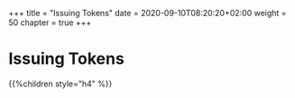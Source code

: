 +++
title = "Issuing Tokens"
date = 2020-09-10T08:20:20+02:00
weight = 50
chapter = true
+++

# Issuing Tokens

{{%children style="h4" %}}
